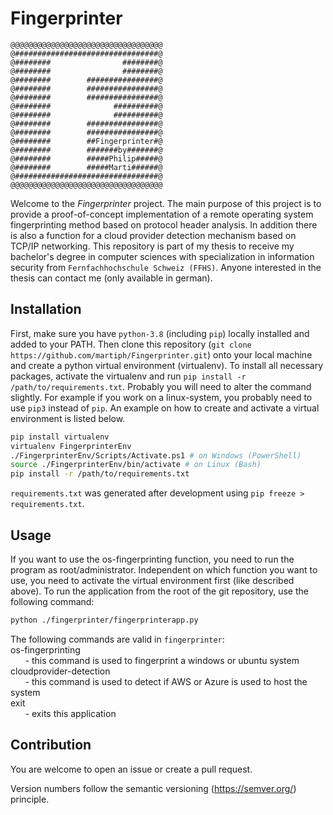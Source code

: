 # Fingerprinter
````
@@@@@@@@@@@@@@@@@@@@@@@@@@@@@@@@@@
@################################@
@########                ########@
@########                ########@
@########        ################@
@########        ################@
@########        ################@
@########              ##########@
@########              ##########@
@########        ################@
@########        ################@
@########        ##Fingerprinter#@
@########        #######by#######@
@########        #####Philip#####@
@########        #####Marti######@
@################################@
@@@@@@@@@@@@@@@@@@@@@@@@@@@@@@@@@@
````
Welcome to the *Fingerprinter* project. The main purpose of this project is to provide a proof-of-concept implementation of a remote operating system fingerprinting method based on protocol header analysis. In addition there is also a function for a cloud provider detection mechanism based on TCP/IP networking. This repository is part of my thesis to receive my bachelor's degree in computer sciences with specialization in information security from `Fernfachhochschule Schweiz (FFHS)`. Anyone interested in the thesis can contact me (only available in german).

## Installation

First, make sure you have `python-3.8` (including `pip`) locally installed and added to your PATH. Then clone this repository (`git clone https://github.com/martiph/Fingerprinter.git`) onto your local machine and create a python virtual environment (virtualenv). To install all necessary packages, activate the virtualenv and run `pip install -r /path/to/requirements.txt`. Probably you will need to alter the command slightly. For example if you work on a linux-system, you probably need to use `pip3` instead of `pip`.
An example on how to create and activate a virtual environment is listed below.
````bash
pip install virtualenv
virtualenv FingerprinterEnv
./FingerprinterEnv/Scripts/Activate.ps1 # on Windows (PowerShell)
source ./FingerprinterEnv/bin/activate # on Linux (Bash)
pip install -r /path/to/requirements.txt
````
`requirements.txt` was generated after development using `pip freeze > requirements.txt`.

## Usage

If you want to use the os-fingerprinting function, you need to run the program as root/administrator. Independent on which function you want to use, you need to activate the virtual environment first (like described above).
To run the application from the root of the git repository, use the following command:
````bash
python ./fingerprinter/fingerprinterapp.py
````
The following commands are valid in `fingerprinter`:  
os-fingerprinting  
&nbsp;&nbsp;&nbsp;&nbsp;&nbsp;&nbsp;- this command is used to fingerprint a windows or ubuntu system  
cloudprovider-detection  
&nbsp;&nbsp;&nbsp;&nbsp;&nbsp;&nbsp;- this command is used to detect if AWS or Azure is used to host the system    
exit  
&nbsp;&nbsp;&nbsp;&nbsp;&nbsp;&nbsp;- exits this application

## Contribution

You are welcome to open an issue or create a pull request.

Version numbers follow the semantic versioning (https://semver.org/) principle.
